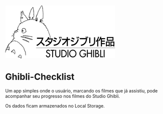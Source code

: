 ![logo studio ghibli](./logo.png)
# Ghibli-Checklist
Um app simples onde o usuário, marcando os filmes que já assistiu, pode acompanhar seu progresso nos filmes do Studio Ghibli.  
  
Os dados ficam armazenados no Local Storage.

